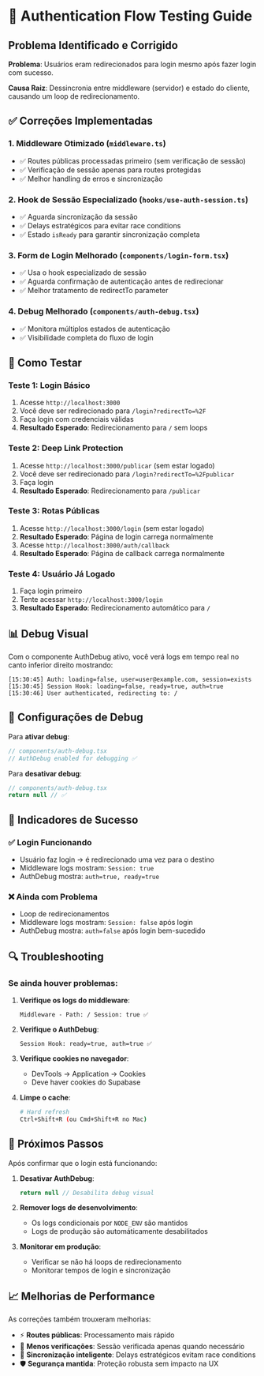 # 🔐 Authentication Flow Testing Guide

## Problema Identificado e Corrigido

**Problema**: Usuários eram redirecionados para login mesmo após fazer login com sucesso.

**Causa Raiz**: Dessincronia entre middleware (servidor) e estado do cliente, causando um loop de redirecionamento.

## ✅ Correções Implementadas

### 1. **Middleware Otimizado** (`middleware.ts`)
- ✅ Routes públicas processadas primeiro (sem verificação de sessão)
- ✅ Verificação de sessão apenas para routes protegidas
- ✅ Melhor handling de erros e sincronização

### 2. **Hook de Sessão Especializado** (`hooks/use-auth-session.ts`)
- ✅ Aguarda sincronização da sessão
- ✅ Delays estratégicos para evitar race conditions
- ✅ Estado `isReady` para garantir sincronização completa

### 3. **Form de Login Melhorado** (`components/login-form.tsx`)
- ✅ Usa o hook especializado de sessão
- ✅ Aguarda confirmação de autenticação antes de redirecionar
- ✅ Melhor tratamento de redirectTo parameter

### 4. **Debug Melhorado** (`components/auth-debug.tsx`)
- ✅ Monitora múltiplos estados de autenticação
- ✅ Visibilidade completa do fluxo de login

## 🧪 Como Testar

### Teste 1: Login Básico
1. Acesse `http://localhost:3000`
2. Você deve ser redirecionado para `/login?redirectTo=%2F`
3. Faça login com credenciais válidas
4. **Resultado Esperado**: Redirecionamento para `/` sem loops

### Teste 2: Deep Link Protection
1. Acesse `http://localhost:3000/publicar` (sem estar logado)
2. Você deve ser redirecionado para `/login?redirectTo=%2Fpublicar`
3. Faça login
4. **Resultado Esperado**: Redirecionamento para `/publicar`

### Teste 3: Rotas Públicas
1. Acesse `http://localhost:3000/login` (sem estar logado)
2. **Resultado Esperado**: Página de login carrega normalmente
3. Acesse `http://localhost:3000/auth/callback`
4. **Resultado Esperado**: Página de callback carrega normalmente

### Teste 4: Usuário Já Logado
1. Faça login primeiro
2. Tente acessar `http://localhost:3000/login`
3. **Resultado Esperado**: Redirecionamento automático para `/`

## 📊 Debug Visual

Com o componente AuthDebug ativo, você verá logs em tempo real no canto inferior direito mostrando:

```
[15:30:45] Auth: loading=false, user=user@example.com, session=exists
[15:30:45] Session Hook: loading=false, ready=true, auth=true
[15:30:46] User authenticated, redirecting to: /
```

## 🔧 Configurações de Debug

Para **ativar debug**:
```typescript
// components/auth-debug.tsx
// AuthDebug enabled for debugging ✅
```

Para **desativar debug**:
```typescript
// components/auth-debug.tsx
return null // ✅
```

## 🎯 Indicadores de Sucesso

### ✅ Login Funcionando
- Usuário faz login → é redirecionado uma vez para o destino
- Middleware logs mostram: `Session: true`
- AuthDebug mostra: `auth=true, ready=true`

### ❌ Ainda com Problema
- Loop de redirecionamentos
- Middleware logs mostram: `Session: false` após login
- AuthDebug mostra: `auth=false` após login bem-sucedido

## 🔍 Troubleshooting

### Se ainda houver problemas:

1. **Verifique os logs do middleware**:
   ```
   Middleware - Path: / Session: true ✅
   ```

2. **Verifique o AuthDebug**:
   ```
   Session Hook: ready=true, auth=true ✅
   ```

3. **Verifique cookies no navegador**:
   - DevTools → Application → Cookies
   - Deve haver cookies do Supabase

4. **Limpe o cache**:
   ```bash
   # Hard refresh
   Ctrl+Shift+R (ou Cmd+Shift+R no Mac)
   ```

## 🚀 Próximos Passos

Após confirmar que o login está funcionando:

1. **Desativar AuthDebug**:
   ```typescript
   return null // Desabilita debug visual
   ```

2. **Remover logs de desenvolvimento**:
   - Os logs condicionais por `NODE_ENV` são mantidos
   - Logs de produção são automáticamente desabilitados

3. **Monitorar em produção**:
   - Verificar se não há loops de redirecionamento
   - Monitorar tempos de login e sincronização

## 📈 Melhorias de Performance

As correções também trouxeram melhorias:

- ⚡ **Routes públicas**: Processamento mais rápido
- 🔄 **Menos verificações**: Sessão verificada apenas quando necessário
- 🎯 **Sincronização inteligente**: Delays estratégicos evitam race conditions
- 🛡️ **Segurança mantida**: Proteção robusta sem impacto na UX